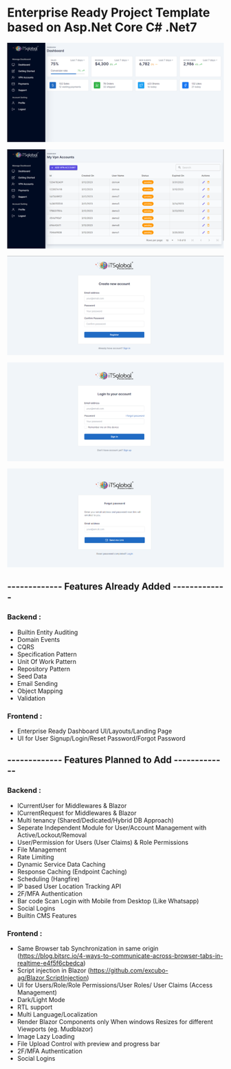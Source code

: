 # Enterprise Ready Project Template based on Asp.Net Core C# .Net7

![alt text](https://raw.githubusercontent.com/usamazahidkhan/AspNetCoreProjectTemplate/master/Screenshots/dashboard.png)

![alt text](https://raw.githubusercontent.com/usamazahidkhan/AspNetCoreProjectTemplate/master/Screenshots/list.png)

![alt text](https://raw.githubusercontent.com/usamazahidkhan/AspNetCoreProjectTemplate/master/Screenshots/register.png)

![alt text](https://raw.githubusercontent.com/usamazahidkhan/AspNetCoreProjectTemplate/master/Screenshots/login.png)

![alt text](https://raw.githubusercontent.com/usamazahidkhan/AspNetCoreProjectTemplate/master/Screenshots/forgotpassword.png)


## ------------- Features Already Added -------------

### Backend :

* Builtin Entity Auditing
* Domain Events
* CQRS
* Specification Pattern
* Unit Of Work Pattern
* Repository Pattern
* Seed Data
* Email Sending
* Object Mapping
* Validation

### Frontend :

* Enterprise Ready Dashboard UI/Layouts/Landing Page
* UI for User Signup/Login/Reset Password/Forgot Password



## ------------- Features Planned to Add -------------

### Backend :

* ICurrentUser for Middlewares & Blazor
* ICurrentRequest for Middlewares & Blazor
* Multi tenancy (Shared/Dedicated/Hybrid DB Approach)
* Seperate Independent Module for User/Account Management with Active/Lockout/Removal
* User/Permission for Users (User Claims) & Role Permissions
* File Management
* Rate Limiting
* Dynamic Service Data Caching
* Response Caching (Endpoint Caching)
* Scheduling (Hangfire)
* IP based User Location Tracking API
* 2F/MFA Authentication
* Bar code Scan Login with Mobile from Desktop (Like Whatsapp)
* Social Logins
* Builtin CMS Features

### Frontend :

* Same Browser tab Synchronization in same origin (https://blog.bitsrc.io/4-ways-to-communicate-across-browser-tabs-in-realtime-e4f5f6cbedca)
* Script injection in Blazor (https://github.com/excubo-ag/Blazor.ScriptInjection)
* UI for Users/Role/Role Permissions/User Roles/ User Claims (Access Management)
* Dark/Light Mode
* RTL support
* Multi Language/Localization
* Render Blazor Components only When windows Resizes for different Viewports (eg. Mudblazor)
* Image Lazy Loading
* File Upload Control with preview and progress bar
* 2F/MFA Authentication
* Social Logins
